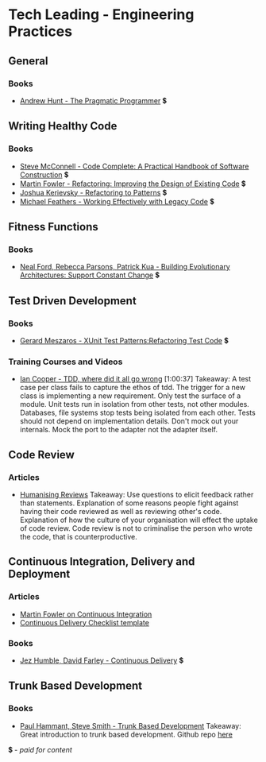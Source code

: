 # Tech Leading - Engineering Practices

## General

### Books
- [Andrew Hunt - The Pragmatic Programmer](https://www.amazon.com/dp/020161622X) 💲

## Writing Healthy Code

### Books
- [Steve McConnell - Code Complete: A Practical Handbook of Software Construction](https://www.amazon.com/Code-Complete-Practical-Handbook-Construction/dp/0735619670) 💲
- [Martin Fowler - Refactoring: Improving the Design of Existing Code](https://www.amazon.com/Refactoring-Improving-Existing-Addison-Wesley-Signature-ebook/dp/B07LCM8RG2) 💲
- [Joshua Kerievsky - Refactoring to Patterns](https://www.amazon.com/gp/product/B001TKD4RQ) 💲
- [Michael Feathers - Working Effectively with Legacy Code](https://www.amazon.com/Working-Effectively-Legacy-Michael-Feathers/dp/0131177052) 💲

## Fitness Functions

### Books
- [Neal Ford, Rebecca Parsons, Patrick Kua - Building Evolutionary Architectures: Support Constant Change](https://www.amazon.com/Building-Evolutionary-Architectures-Support-Constant-ebook/dp/B075RR1XVG) 💲

## Test Driven Development

### Books
- [Gerard Meszaros - XUnit Test Patterns:Refactoring Test Code](http://xunitpatterns.com/) 💲


### Training Courses and Videos
- [Ian Cooper - TDD, where did it all go wrong](https://vimeo.com/68375232)  [1:00:37]
Takeaway: A test case per class fails to capture the ethos of tdd. The trigger for a new class is implementing a new requirement. Only test the surface of a module. Unit tests run in isolation from other tests, not other modules. Databases, file systems stop tests being isolated from each other. Tests should not depend on implementation details. Don't mock out your internals. Mock the port to the adapter not the adapter itself.

## Code Review

### Articles
- [Humanising Reviews](https://www.processimpact.com/articles/humanizing_reviews.pdf)
Takeaway: Use questions to elicit feedback rather than statements. Explanation of some reasons people fight against having their code reviewed as well as reviewing other's code. Explanation of how the culture of your organisation will effect the uptake of code review. Code review is not to criminalise the person who wrote the code, that is counterproductive.

## Continuous Integration, Delivery and Deployment

### Articles
- [Martin Fowler on Continuous Integration](https://martinfowler.com/articles/continuousIntegration.html)
- [Continuous Delivery Checklist template](https://trello.com/b/Fdd876S8/continuous-delivery-checklist-template)

### Books
- [Jez Humble, David Farley - Continuous Delivery](https://www.amazon.com/Continuous-Delivery-Deployment-Automation-Addison-Wesley/dp/0321601912) 💲


## Trunk Based Development

### Books
- [Paul Hammant, Steve Smith - Trunk Based Development](https://trunkbaseddevelopment.com/)
Takeaway: Great introduction to trunk based development. Github repo [here](https://github.com/paul-hammant/tbd)

<!--
### Articles

### Training Courses and Videos

### Books
!-->
💲 - *paid for content*